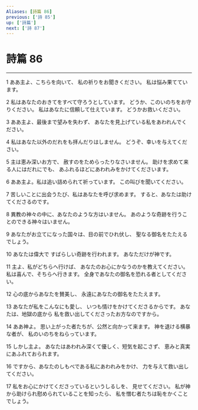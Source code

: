 ```yaml
---
Aliases: [詩篇 86]
previous: ['詩 85']
up: ['詩篇']
next: ['詩 87']
---
```

# 詩篇 86

***




1 
ああ主よ、こちらを向いて、 私の祈りをお聞きください。 私は悩み果てています。 



2 
私はあなたのおきてをすべて守ろうとしています。 どうか、このいのちをお守りください。 私はあなたに信頼して仕えています。 どうかお救いください。 



3 
ああ主よ、最後まで望みを失わず、 あなたを見上げている私をあわれんでください。 



4 
私はあなた以外のだれをも拝んだりはしません。 どうぞ、幸いを与えてください。 



5 
主は恵み深いお方で、 赦すのをためらったりなさいません。 助けを求めて来る人にはだれにでも、 あふれるほどにあわれみをかけてくださいます。 



6 
ああ主よ。私は追い詰められて祈っています。 この叫びを聞いてください。 



7 
苦しいことに出会うたび、私はあなたを呼び求めます。 すると、あなたは助けてくださるのです。 



8 
異教の神々の中に、あなたのような方はいません。 あのような奇跡を行うことのできる神々はいません。 



9 
あなたがお立てになった国々は、目の前でひれ伏し、 聖なる御名をたたえるでしょう。 



10 
あなたは偉大で すばらしい奇跡を行われます。 あなただけが神です。 



11 
主よ、私がどちらへ行けば、 あなたのお心にかなうのかを教えてください。 私は喜んで、そちらへ行きます。 全身であなたの御名を恐れる者としてください。 



12 
心の底からあなたを賛美し、 永遠にあなたの御名をたたえます。 



13 
あなたが私をこんなにも愛し、 いつも情けをかけてくださるからです。 あなたは、地獄の底から 私を救い出してくださったお方なのですから。 



14 
ああ神よ。 思い上がった者たちが、公然と向かって来ます。 神を退ける横暴な者が、 私のいのちをねらっています。 



15 
しかし主よ。 あなたはあわれみ深くて優しく、短気を起こさず、 恵みと真実にあふれておられます。 



16 
ですから、あなたのしもべである私にあわれみをかけ、 力を与えて救い出してください。 



17 
私をお心にかけてくださっているというしるしを、 見せてください。 私が神から助けられ慰められていることを知ったら、 私を憎む者たちは恥をかくことでしょう。
